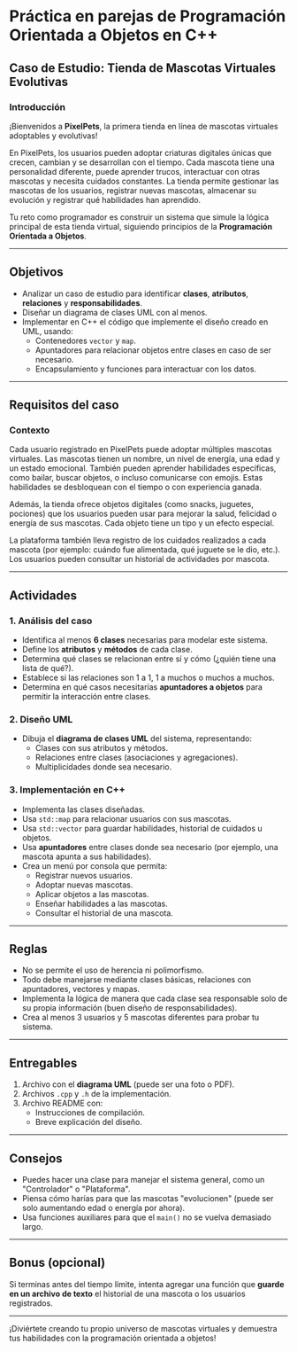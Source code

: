 # Práctica en parejas de Programación Orientada a Objetos en C++  
## Caso de Estudio: Tienda de Mascotas Virtuales Evolutivas

### Introducción

¡Bienvenidos a **PixelPets**, la primera tienda en línea de mascotas virtuales adoptables y evolutivas!

En PixelPets, los usuarios pueden adoptar criaturas digitales únicas que crecen, cambian y se desarrollan con el tiempo. Cada mascota tiene una personalidad diferente, puede aprender trucos, interactuar con otras mascotas y necesita cuidados constantes. La tienda permite gestionar las mascotas de los usuarios, registrar nuevas mascotas, almacenar su evolución y registrar qué habilidades han aprendido.

Tu reto como programador es construir un sistema que simule la lógica principal de esta tienda virtual, siguiendo principios de la **Programación Orientada a Objetos**.

---

## Objetivos

- Analizar un caso de estudio para identificar **clases**, **atributos**, **relaciones** y **responsabilidades**.
- Diseñar un diagrama de clases UML con al menos.
- Implementar en C++ el código que implemente el diseño creado en UML, usando:
  - Contenedores `vector` y `map`.
  - Apuntadores para relacionar objetos entre clases en caso de ser necesario.
  - Encapsulamiento y funciones para interactuar con los datos.

---

## Requisitos del caso

### Contexto

Cada usuario registrado en PixelPets puede adoptar múltiples mascotas virtuales. Las mascotas tienen un nombre, un nivel de energía, una edad y un estado emocional. También pueden aprender habilidades específicas, como bailar, buscar objetos, o incluso comunicarse con emojis. Estas habilidades se desbloquean con el tiempo o con experiencia ganada.

Además, la tienda ofrece objetos digitales (como snacks, juguetes, pociones) que los usuarios pueden usar para mejorar la salud, felicidad o energía de sus mascotas. Cada objeto tiene un tipo y un efecto especial.

La plataforma también lleva registro de los cuidados realizados a cada mascota (por ejemplo: cuándo fue alimentada, qué juguete se le dio, etc.). Los usuarios pueden consultar un historial de actividades por mascota.

---

## Actividades

### 1. **Análisis del caso**
- Identifica al menos **6 clases** necesarias para modelar este sistema.  
- Define los **atributos** y **métodos** de cada clase.  
- Determina qué clases se relacionan entre sí y cómo (¿quién tiene una lista de qué?).  
- Establece si las relaciones son 1 a 1, 1 a muchos o muchos a muchos.  
- Determina en qué casos necesitarías **apuntadores a objetos** para permitir la interacción entre clases.

### 2. **Diseño UML**
- Dibuja el **diagrama de clases UML** del sistema, representando:
  - Clases con sus atributos y métodos.
  - Relaciones entre clases (asociaciones y agregaciones).
  - Multiplicidades donde sea necesario.

### 3. **Implementación en C++**
- Implementa las clases diseñadas.
- Usa `std::map` para relacionar usuarios con sus mascotas.
- Usa `std::vector` para guardar habilidades, historial de cuidados u objetos.
- Usa **apuntadores** entre clases donde sea necesario (por ejemplo, una mascota apunta a sus habilidades).
- Crea un menú por consola que permita:
  - Registrar nuevos usuarios.
  - Adoptar nuevas mascotas.
  - Aplicar objetos a las mascotas.
  - Enseñar habilidades a las mascotas.
  - Consultar el historial de una mascota.

---

## Reglas

- No se permite el uso de herencia ni polimorfismo.
- Todo debe manejarse mediante clases básicas, relaciones con apuntadores, vectores y mapas.
- Implementa la lógica de manera que cada clase sea responsable solo de su propia información (buen diseño de responsabilidades).
- Crea al menos 3 usuarios y 5 mascotas diferentes para probar tu sistema.

---

## Entregables

1. Archivo con el **diagrama UML** (puede ser una foto o PDF).
2. Archivos `.cpp` y `.h` de la implementación.
3. Archivo README con:
   - Instrucciones de compilación.
   - Breve explicación del diseño.

---

## Consejos

- Puedes hacer una clase para manejar el sistema general, como un "Controlador" o "Plataforma".
- Piensa cómo harías para que las mascotas "evolucionen" (puede ser solo aumentando edad o energía por ahora).
- Usa funciones auxiliares para que el `main()` no se vuelva demasiado largo.

---

## Bonus (opcional)

Si terminas antes del tiempo límite, intenta agregar una función que **guarde en un archivo de texto** el historial de una mascota o los usuarios registrados.

---

¡Diviértete creando tu propio universo de mascotas virtuales y demuestra tus habilidades con la programación orientada a objetos!

